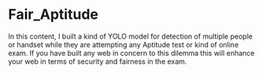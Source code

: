 # Fair_Aptitude
In this content, I built a kind of YOLO model for detection of multiple people or handset while they are attempting any Aptitude test or kind of online exam. If you have built any web in concern to this dilemma this will enhance your web in terms of security and fairness in the exam.  
